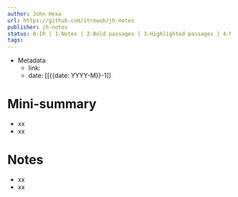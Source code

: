 ```yaml
---
author: John Hexa
url: https://github.com/itrewub/jh-notes
publisher: jh-notes
status: 0-IR | 1-Notes | 2-Bold passages | 3-Highlighted passages | 4-Mini-summary | 5-Remix
tags: 
---
```

- Metadata
	- link: 
	- date: [[{{date: YYYY-M}}-1]]
# Mini-summary
- xx
- xx
# Notes
- xx
- xx